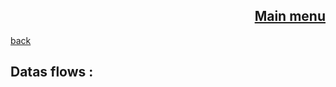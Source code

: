 <span align="right">

[Main menu](../atome.md)
-
</span>
<span align="left">

[back](./what_is_it.md)

</span>

Datas flows :
-
 